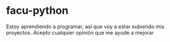 # facu-python
Estoy aprendiendo a programar, así que voy a estar subiendo mis proyectos. Acepto cualquier opinión que me ayude a mejorar 
